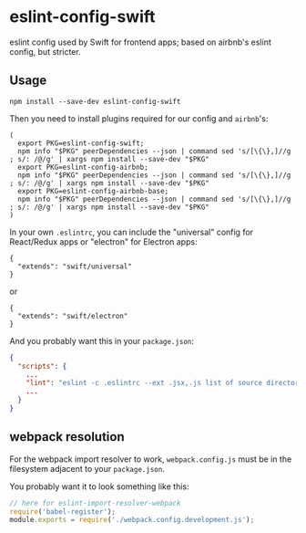 # eslint-config-swift
eslint config used by Swift for frontend apps; based on airbnb's eslint config, but stricter.

## Usage

```shell
npm install --save-dev eslint-config-swift
```

Then you need to install plugins required for our config and `airbnb`'s:

```shell
(
  export PKG=eslint-config-swift;
  npm info "$PKG" peerDependencies --json | command sed 's/[\{\},]//g ; s/: /@/g' | xargs npm install --save-dev "$PKG"
  export PKG=eslint-config-airbnb;
  npm info "$PKG" peerDependencies --json | command sed 's/[\{\},]//g ; s/: /@/g' | xargs npm install --save-dev "$PKG"
  export PKG=eslint-config-airbnb-base;
  npm info "$PKG" peerDependencies --json | command sed 's/[\{\},]//g ; s/: /@/g' | xargs npm install --save-dev "$PKG"
)
```

In your own `.eslintrc`, you can include the "universal" config for React/Redux apps or "electron" for Electron apps:

```
{
  "extends": "swift/universal"
}
```

or 

```
{
  "extends": "swift/electron"
}
```

And you probably want this in your `package.json`:

```json
{
  "scripts": {
    ...
    "lint": "eslint -c .eslintrc --ext .jsx,.js list of source directories"
    ...
  }
}
```

## webpack resolution

For the webpack import resolver to work, `webpack.config.js` must be in the filesystem adjacent to your `package.json`.

You probably want it to look something like this:

```javascript
// here for eslint-import-resolver-webpack
require('babel-register');
module.exports = require('./webpack.config.development.js');
```

